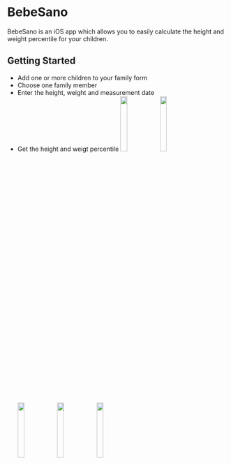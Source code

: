 # BebeSano

BebeSano is an iOS app which allows you to easily calculate the height and weight percentile for your children. 

## Getting Started
* Add one or more children to your family form
* Choose one family member
* Enter the height, weight and measurement date
* Get the height and weigt percentile
<img src="https://cloud.githubusercontent.com/assets/8438298/15876943/ec254d9e-2d10-11e6-9ee4-9768ddd78511.png" width="18%"></img> <img src="https://cloud.githubusercontent.com/assets/8438298/15876918/c02b58b4-2d10-11e6-9ea4-97ddd96603bb.png" width="18%"></img> <img src="https://cloud.githubusercontent.com/assets/8438298/15876915/c02a0482-2d10-11e6-9b24-5c65579c8bcc.png" width="18%"></img> <img src="https://cloud.githubusercontent.com/assets/8438298/15876916/c02ae910-2d10-11e6-8536-149b6535e446.png" width="18%"></img> <img src="https://cloud.githubusercontent.com/assets/8438298/15876917/c02b15b6-2d10-11e6-8bc0-61c085de34fd.png" width="18%"></img> 
